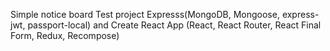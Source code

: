 Simple notice board
Test project Expresss(MongoDB, Mongoose, express-jwt, passport-local)
and Create React App (React, React Router, React Final Form, Redux, Recompose)
